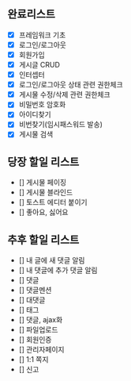 ## 완료리스트
- [x] 프레임워크 기초
- [x] 로그인/로그아웃
- [x] 회원가입
- [x] 게시글 CRUD
- [x] 인터셉터
- [x] 로그인/로그아웃 상태 관련 권한체크
- [x] 게시물 수정/삭제 관련 권한체크
- [x] 비밀번호 암호화
- [x] 아이디찾기
- [x] 비번찾기(임시패스워드 발송)
- [x] 게시물 검색

## 당장 할일 리스트
- [] 게시물 페이징
- [] 게시물 블라인드
- [] 토스트 에디터 붙이기
- [] 좋아요, 싫어요

## 추후 할일 리스트
- [] 내 글에 새 댓글 알림
- [] 내 댓글에 추가 댓글 알림
- [] 댓글
- [] 댓글멘션
- [] 대댓글
- [] 태그
- [] 댓글, ajax화
- [] 파일업로드
- [] 회원인증
- [] 관리자페이지
- [] 1:1 쪽지
- [] 신고